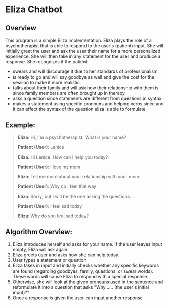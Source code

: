 # Eliza Chatbot

## Overview
This program is a simple Eliza implementation. Eliza plays the role of a
psychotherapist that is able to respond to the user's (patient) input.
She will initially greet the user and ask the user their name for a more
personalized experience. She will then take in any statement for the user
and produce a response.
She recognizes if the patient:
 - swears and will discourage it due to her standards of professionalism
 - is ready to go and will say goodbye as well and give the cost for the
   session to make it more realistic
 - talks about their family and will ask how their relationship with them is
   since family members are often brought up in therapy
 - asks a question since statements are different from questions in syntax
 - makes a statement using specific pronouns and helping verbs since and
   it can effect the syntax of the question eliza is able to formulate

## Example:
> **Eliza**: Hi, I'm a psychotherapist. What is your name?
> 
> **Patient (User)**: Lenice
> 
> **Eliza**: Hi Lenice. How can I help you today?
> 
> **Patient (User)**: I love my mom
> 
> **Eliza**: Tell me more about your relationship with your mom.
> 
> **Patient (User)**: Why do I feel this way
> 
> **Eliza**: Sorry, but I will be the one asking the questions.
> 
> **Patient (User)**: I feel sad today
> 
> **Eliza**: Why do you feel sad today?

## Algorithm Overview:
1) Eliza introduces herself and asks for your name. If the user leaves input empty, Eliza will ask again.
2) Eliza greets user and asks how she can help today.
3) User types a statement or question
4) Eliza takes in input and initially checks whether any specific keywords are found (regarding goodbyes, family,
   questions, or swear words). These words will cause Eliza to respond with a special response.
5) Otherwise, she will look at the given pronouns used in the sentence and reformulate it into a question that
   asks "Why ..... (the user's initial input)?"
6) Once a response is given the user can input another response
